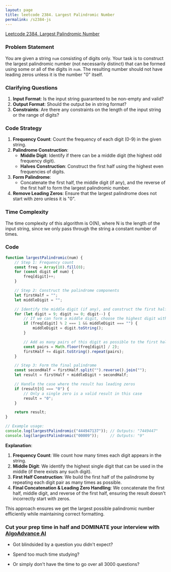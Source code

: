 ```yaml
---
layout: page
title: leetcode 2384. Largest Palindromic Number
permalink: /s2384-js
---
```

[Leetcode 2384. Largest Palindromic Number](https://algoadvance.github.io/algoadvance/l2384)
### Problem Statement
You are given a string `num` consisting of digits only. Your task is to construct the largest palindromic number (not necessarily distinct) that can be formed using some or all of the digits in `num`. The resulting number should not have leading zeros unless it is the number "0" itself.

### Clarifying Questions
1. **Input Format**: Is the input string guaranteed to be non-empty and valid?
2. **Output Format**: Should the output be in string format?
3. **Constraints**: Are there any constraints on the length of the input string or the range of digits?

### Code Strategy
1. **Frequency Count**: Count the frequency of each digit (0-9) in the given string.
2. **Palindrome Construction**:
   - **Middle Digit**: Identify if there can be a middle digit (the highest odd frequency digit).
   - **Halves Construction**: Construct the first half using the highest even frequencies of digits.
3. **Form Palindrome**:
   - Concatenate the first half, the middle digit (if any), and the reverse of the first half to form the largest palindromic number.
4. **Remove Leading Zeros**: Ensure that the largest palindrome does not start with zero unless it is "0".

### Time Complexity
The time complexity of this algorithm is O(N), where N is the length of the input string, since we only pass through the string a constant number of times.

### Code

```javascript
function largestPalindromic(num) {
    // Step 1: Frequency count
    const freq = Array(10).fill(0);
    for (const digit of num) {
        freq[digit]++;
    }

    // Step 2: Construct the palindrome components
    let firstHalf = "";
    let middleDigit = "";

    // Identify the middle digit (if any), and construct the first half
    for (let digit = 9; digit >= 0; digit--) {
        // If we can form a middle digit, choose the highest digit with an odd count
        if (freq[digit] % 2 === 1 && middleDigit === "") {
            middleDigit = digit.toString();
        }

        // Add as many pairs of this digit as possible to the first half
        const pairs = Math.floor(freq[digit] / 2);
        firstHalf += digit.toString().repeat(pairs);
    }

    // Step 3: Form the final palindrome
    const secondHalf = firstHalf.split("").reverse().join("");
    let result = firstHalf + middleDigit + secondHalf;

    // Handle the case where the result has leading zeros
    if (result[0] === "0") {
        // Only a single zero is a valid result in this case
        result = "0";
    }

    return result;
}

// Example usage:
console.log(largestPalindromic("444947137")); // Outputs: "7449447"
console.log(largestPalindromic("00009"));     // Outputs: "9"
```

**Explanation**:
1. **Frequency Count**: We count how many times each digit appears in the string.
2. **Middle Digit**: We identify the highest single digit that can be used in the middle (if there exists any such digit).
3. **First Half Construction**: We build the first half of the palindrome by repeating each digit pair as many times as possible.
4. **Final Concatenation & Leading Zero Handling**: We concatenate the first half, middle digit, and reverse of the first half, ensuring the result doesn't incorrectly start with zeros.

This approach ensures we get the largest possible palindromic number efficiently while maintaining correct formatting.


### Cut your prep time in half and DOMINATE your interview with [AlgoAdvance AI](https://algoAdvance.com)

- Got blindsided by a question you didn't expect?

- Spend too much time studying?

- Or simply don't have the time to go over all 3000 questions?

